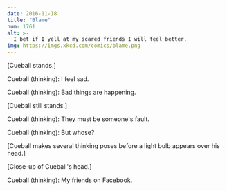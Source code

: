 ```yaml
---
date: 2016-11-18
title: "Blame"
num: 1761
alt: >-
  I bet if I yell at my scared friends I will feel better.
img: https://imgs.xkcd.com/comics/blame.png
---
```

[Cueball stands.]

Cueball (thinking): I feel sad.

Cueball (thinking): Bad things are happening.

[Cueball still stands.]

Cueball (thinking): They must be someone's fault.

Cueball (thinking): But whose?

[Cueball makes several thinking poses before a light bulb appears over his head.]

[Close-up of Cueball's head.]

Cueball (thinking): My friends on Facebook.